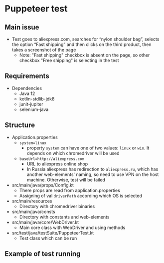 # Puppeteer test

## Main issue

* Test goes to aliexpress.com, searches for “nylon shoulder bag”, selects the option “Fast shipping” and then clicks on
  the third product, then takes a screenshot of the page
    * Note: "Fast shipping" checkbox is absent on the page, so other checkbox "Free shipping" is selecting in the test

## Requirements

* Dependencies
    * Java 12
    * kotlin-stdlib-jdk8
    * junit-jupiter
    * selenium-java

## Structure

* Application.properties
    * `system=linux`
        * property `system` can have one of two values: `linux` or `win`. It depends on which chromedriver will be used
    * `baseUrl=http://aliexpress.com`
        * URL to aliexpress online shop
        * In Russia aliexpress has redirection to `aliexpress.ru`, which has another web-elements' naming, so need to
          use VPN on the host machine. Otherwise, test will be failed
* src/main/java/props/Config.kt
    * There props are read from application.properties
    * Assigning of val `driverPath` according which OS is selected
* src/main/resources
    * Directory with chromedriver binaries
* src/main/java/consts
    * Directory with constants and web-elements
* src/main/java/core/WebDriver.kt
    * Main core class with WebDriver and using methods
* src/test/java/testSuite/PuppeteerTest.kt
    * Test class which can be run

## Example of test running
